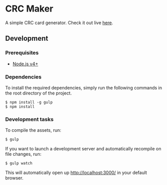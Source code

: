 # CRC Maker

A simple CRC card generator. Check it out live [here](http://echeung.me/crcmaker/).


## Development

### Prerequisites
- [Node.js v4+](https://nodejs.org/)

### Dependencies

To install the required dependencies, simply run the following commands in the root directory of the project.

```shell
$ npm install -g gulp
$ npm install
```

### Development tasks

To compile the assets, run:

```shell
$ gulp
```

If you want to launch a development server and automatically recompile on file changes, run:

```shell
$ gulp watch
```

This will automatically open up <http://localhost:3000/> in your default browser.
